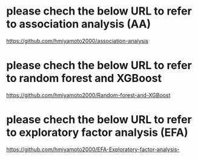 # please chech the below URL to refer to association analysis (AA)
https://github.com/hmiyamoto2000/association-analysis

# please chech the below URL to refer to random forest and XGBoost
https://github.com/hmiyamoto2000/Random-forest-and-XGBoost

# please chech the below URL to refer to exploratory factor analysis (EFA)
https://github.com/hmiyamoto2000/EFA-Exploratory-factor-analysis-

